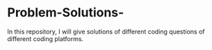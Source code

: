# Problem-Solutions-
In this repository, I will give solutions of different coding questions of different coding platforms.
